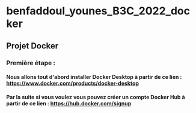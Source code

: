 # benfaddoul_younes_B3C_2022_docker
## Projet Docker

### Première étape :
#### Nous allons tout d'abord installer Docker Desktop à partir de ce lien : https://www.docker.com/products/docker-desktop
#### Par la suite si vous voulez vous pouvez créer un compte Docker Hub à partir de ce lien : https://hub.docker.com/signup
